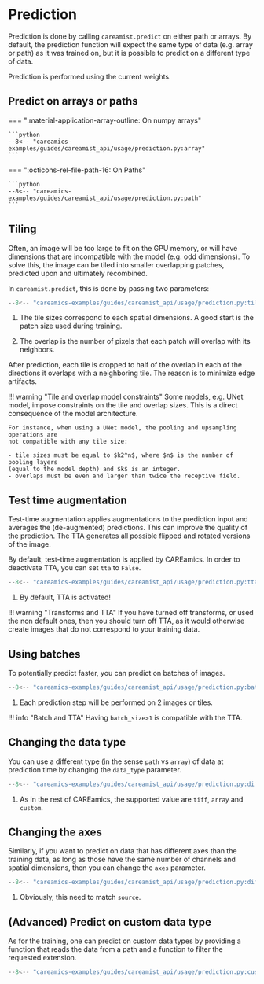 # Prediction

Prediction is done by calling `careamist.predict` on either path or arrays. By default,
the prediction function will expect the same type of data (e.g. array or path) as it
was trained on, but it is possible to predict on a different type of data.

Prediction is performed using the current weights.


## Predict on arrays or paths


=== ":material-application-array-outline: On numpy arrays"

    ```python
    --8<-- "careamics-examples/guides/careamist_api/usage/prediction.py:array"
    ```

=== ":octicons-rel-file-path-16: On Paths"

    ```python
    --8<-- "careamics-examples/guides/careamist_api/usage/prediction.py:path"
    ```

## Tiling

Often, an image will be too large to fit on the GPU memory, or will have dimensions that
are incompatible with the model (e.g. odd dimensions). To solve this, the image can be
tiled into smaller overlapping patches, predicted upon and ultimately recombined.

In `careamist.predict`, this is done by passing two parameters:

``` python
--8<-- "careamics-examples/guides/careamist_api/usage/prediction.py:tiling"
```

1. The tile sizes correspond to each spatial dimensions. A good start is the patch size
used during training.

2. The overlap is the number of pixels that each patch will overlap with its neighbors.

After prediction, each tile is cropped to half of the overlap in each of the directions
it overlaps with a neighboring tile. The reason is to minimize edge artifacts.

!!! warning "Tile and overlap model constraints"
    Some models, e.g. UNet model, impose constraints on the tile and overlap sizes. This
    is a direct consequence of the model architecture.

    For instance, when using a UNet model, the pooling and upsampling operations are
    not compatible with any tile size:

    - tile sizes must be equal to $k2^n$, where $n$ is the number of pooling layers
    (equal to the model depth) and $k$ is an integer.
    - overlaps must be even and larger than twice the receptive field.


## Test time augmentation

Test-time augmentation applies augmentations to the prediction input and averages the 
(de-augmented) predictions. This can improve the quality of the prediction. The TTA
generates all possible flipped and rotated versions of the image.

By default, test-time augmentation is applied by CAREamics. In order to deactivate TTA, 
you can set `tta` to `False`.

``` python
--8<-- "careamics-examples/guides/careamist_api/usage/prediction.py:tta"
```

1. By default, TTA is activated!

!!! warning "Transforms and TTA"
    If you have turned off transforms, or used the non default ones, then you should 
    turn off TTA, as it would otherwise create images that do not correspond to your
    training data.

## Using batches

To potentially predict faster, you can predict on batches of images.

``` python
--8<-- "careamics-examples/guides/careamist_api/usage/prediction.py:batches"
```

1. Each prediction step will be performed on 2 images or tiles.

!!! info "Batch and TTA"
    Having `batch_size>1` is compatible with the TTA.


## Changing the data type

You can use a different type (in the sense `path` vs `array`) of data at prediction time
by changing the `data_type` parameter.

``` python
--8<-- "careamics-examples/guides/careamist_api/usage/prediction.py:diff_type"
```

1. As in the rest of CAREamics, the supported value are `tiff`, `array` and `custom`. 

## Changing the axes

Similarly, if you want to predict on data that has different axes than the training data,
as long as those have the same number of channels and spatial dimensions, then you can
change the `axes` parameter.

``` python
--8<-- "careamics-examples/guides/careamist_api/usage/prediction.py:diff_axes"
```

1. Obviously, this need to match `source`.

## (Advanced) Predict on custom data type

As for the training, one can predict on custom data types by providing a function that
reads the data from a path and a function to filter the requested extension.

``` python
--8<-- "careamics-examples/guides/careamist_api/usage/prediction.py:custom_type"
```

